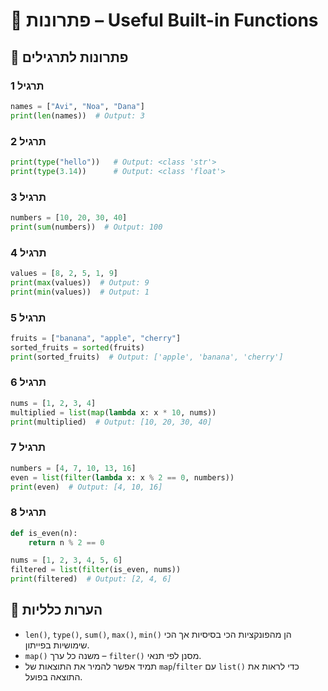 # 📘 פתרונות – Useful Built-in Functions

## 🧪 פתרונות לתרגילים

### תרגיל 1
```python
names = ["Avi", "Noa", "Dana"]
print(len(names))  # Output: 3
```

### תרגיל 2
```python
print(type("hello"))   # Output: <class 'str'>
print(type(3.14))      # Output: <class 'float'>
```

### תרגיל 3
```python
numbers = [10, 20, 30, 40]
print(sum(numbers))  # Output: 100
```

### תרגיל 4
```python
values = [8, 2, 5, 1, 9]
print(max(values))  # Output: 9
print(min(values))  # Output: 1
```

### תרגיל 5
```python
fruits = ["banana", "apple", "cherry"]
sorted_fruits = sorted(fruits)
print(sorted_fruits)  # Output: ['apple', 'banana', 'cherry']
```

### תרגיל 6
```python
nums = [1, 2, 3, 4]
multiplied = list(map(lambda x: x * 10, nums))
print(multiplied)  # Output: [10, 20, 30, 40]
```

### תרגיל 7
```python
numbers = [4, 7, 10, 13, 16]
even = list(filter(lambda x: x % 2 == 0, numbers))
print(even)  # Output: [4, 10, 16]
```

### תרגיל 8
```python
def is_even(n):
    return n % 2 == 0

nums = [1, 2, 3, 4, 5, 6]
filtered = list(filter(is_even, nums))
print(filtered)  # Output: [2, 4, 6]
```

## 💬 הערות כלליות

* `len()`, `type()`, `sum()`, `max()`, `min()` הן מהפונקציות הכי בסיסיות אך הכי שימושיות בפייתון.
* `map()` משנה כל ערך – `filter()` מסנן לפי תנאי.
* תמיד אפשר להמיר את התוצאות של `map`/`filter` עם `list()` כדי לראות את התוצאה בפועל.
